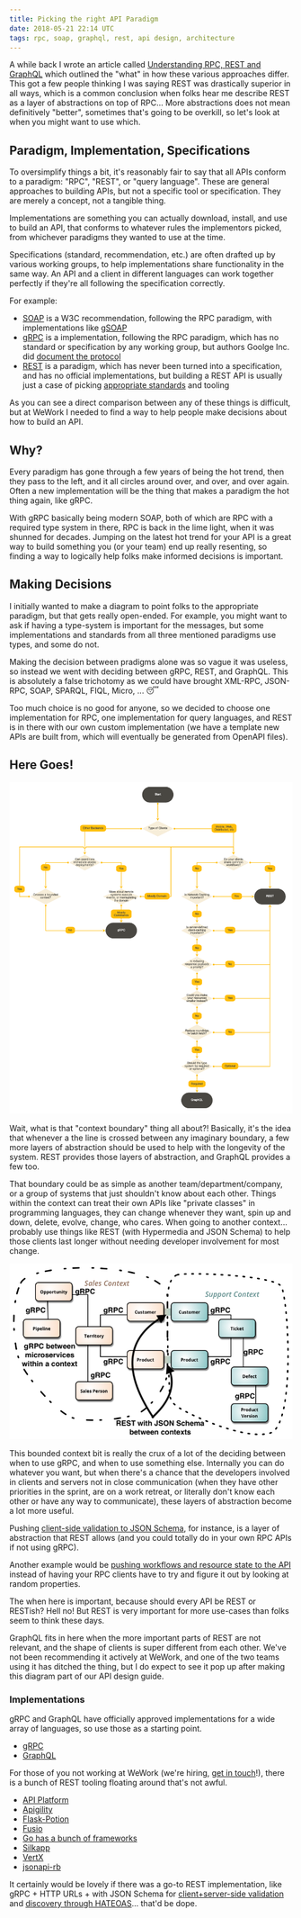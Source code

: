 ```yaml
---
title: Picking the right API Paradigm
date: 2018-05-21 22:14 UTC
tags: rpc, soap, graphql, rest, api design, architecture
---
```


A while back I wrote an article called [Understanding RPC, REST and GraphQL](https://blog.apisyouwonthate.com/understanding-rpc-rest-and-graphql-2f959aadebe7) which outlined the "what" in how these various approaches differ. This got a few people thinking I was saying REST was drastically superior in all ways, which is a common conclusion when folks hear me describe REST as a layer of abstractions on top of RPC... More abstractions does not mean definitively "better", sometimes that's going to be overkill, so let's look at when you might want to use which.

## Paradigm, Implementation, Specifications

To oversimplify things a bit, it's reasonably fair to say that all APIs conform to a paradigm: "RPC", "REST", or "query language". These are general approaches to building APIs, but not a specific tool or specification. They are merely a concept, not a tangible thing.

Implementations are something you can actually download, install, and use to build an API, that conforms to whatever rules the implementors picked, from whichever paradigms they wanted to use at the time.

Specifications (standard, recommendation, etc.) are often drafted up by various working groups, to help implementations share functionality in the same way. An API and a client in different languages can work together perfectly if they're all following the specification correctly.

For example:

- [SOAP](https://www.w3.org/TR/soap/) is a W3C recommendation, following the RPC paradigm, with implementations like [gSOAP](https://www.genivia.com/dev.html)
- [gRPC](https://grpc.io/) is a implementation, following the RPC paradigm, which has no standard or specification by any working group, but authors Goolge Inc. did [document the protocol](https://github.com/grpc/grpc/blob/master/doc/PROTOCOL-HTTP2.md)
- [REST](https://www.ics.uci.edu/~fielding/pubs/dissertation/top.htm) is a paradigm, which has never been turned into a specification, and has no official implementations, but building a REST API is usually just a case of picking [appropriate standards](http://standards.rest/) and tooling

As you can see a direct comparison between any of these things is difficult, but at WeWork I needed to find a way to help people make decisions about how to build an API.

## Why?

Every paradigm has gone through a few years of being the hot trend, then they pass to the left, and it all circles around over, and over, and over again. Often a new implementation will be the thing that makes a paradigm the hot thing again, like gRPC.

With gRPC basically being modern SOAP, both of which are RPC with a required type system in there, RPC is back in the lime light, when it was shunned for decades. Jumping on the latest hot trend for your API is a great way to build something you (or your team) end up really resenting, so finding a way to logically help folks make informed decisions is important.

## Making Decisions

I initially wanted to make a diagram to point folks to the appropriate paradigm, but that gets really open-ended. For example, you might want to ask if having a type-system is important for the messages, but some implementations and standards from all three mentioned paradigms use types, and some do not.

Making the decision between pradigms alone was so vague it was useless, so instead we went with deciding between gRPC, REST, and GraphQL. This is absolutely a false trichotomy as we could have brought XML-RPC, JSON-RPC, SOAP, SPARQL, FIQL, Micro, ... 😴

Too much choice is no good for anyone, so we decided to choose one implementation for RPC, one implementation for query languages, and REST is in there with our own custom implementation (we have a template new APIs are built from, which will eventually be generated from OpenAPI files).

## Here Goes!

[![Decision flow diagram for picking between gRPC, REST or GraphQL](images/article_images/2018-05-21-picking-a-paradigm/dfd.png)](images/article_images/2018-05-21-picking-a-paradigm/dfd.png)

Wait, what is that "context boundary" thing all about?! Basically, it's the idea that whenever a the line is crossed between any imaginary boundary, a few more layers of abstraction should be used to help with the longevity of the system. REST provides those layers of abstraction, and GraphQL provides a few too.

That boundary could be as simple as another team/department/company, or a group of systems that just shouldn't know about each other. Things within the context can treat their own APIs like "private classes" in programming languages, they can change whenever they want, spin up and down, delete, evolve, change, who cares. When going to another context... probably use things like REST (with Hypermedia and JSON Schema) to help those clients last longer without needing developer involvement for most change.

![](images/article_images/2018-05-21-picking-a-paradigm/bounded-context.png)

This bounded context bit is really the crux of a lot of the deciding between when to use gRPC, and when to use something else. Internally you can do whatever you want, but when there's a chance that the developers involved in clients and servers not in close communication (when they have other priorities in the sprint, are on a work retreat, or literally don't know each other or have any way to communicate), these layers of abstraction become a lot more useful.

Pushing [client-side validation to JSON Schema](https://blog.apisyouwonthate.com/the-many-amazing-uses-of-json-schema-client-side-validation-c78a11fbde45), for instance, is a layer of abstraction that REST allows (and you could totally do in your own RPC APIs if not using gRPC).

Another example would be [pushing workflows and resource state to the API](https://blog.apisyouwonthate.com/representing-state-in-rest-and-graphql-9194b291d127) instead of having your RPC clients have to try and figure it out by looking at random properties.

The when here is important, because should every API be REST or RESTish? Hell no! But REST is very important for more use-cases than folks seem to think these days.

GraphQL fits in here when the more important parts of REST are not relevant, and the shape of clients is super different from each other. We've not been recommending it actively at WeWork, and one of the two teams using it has ditched the thing, but I do expect to see it pop up after making this diagram part of our API design guide.

### Implementations

gRPC and GraphQL have officially approved implementations for a wide array of languages, so use those as a starting point.

- [gRPC](https://grpc.io/)
- [GraphQL](http://graphql.org/)

For those of you not working at WeWork (we're hiring, [get in touch](mailto:phil.sturgeon@wework.com)!), there is a bunch of REST tooling floating around that's not awful.

- [API Platform](https://api-platform.com/)
- [Apigility](https://www.apigility.org/)
- [Flask-Potion](https://github.com/biosustain/potion)
- [Fusio](http://fusio-project.org/)
- [Go has a bunch of frameworks](https://nordicapis.com/7-frameworks-to-build-a-rest-api-in-go/)
- [Silkapp](https://github.com/silkapp/rest)
- [VertX](https://vertx.io/docs/#web)
- [jsonapi-rb](https://github.com/jsonapi-rb/jsonapi-rb)

It certainly would be lovely if there was a go-to REST implementation, like gRPC + HTTP URLs + with JSON Schema for [client+server-side validation](https://blog.apisyouwonthate.com/the-many-amazing-uses-of-json-schema-client-side-validation-c78a11fbde45) and [discovery through HATEOAS](https://blog.apisyouwonthate.com/getting-started-with-json-hyper-schema-part-2-ca9d7ffdf6f6)... that'd be dope.
